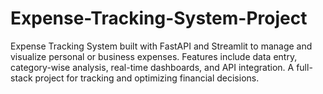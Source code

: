 # Expense-Tracking-System-Project
Expense Tracking System built with FastAPI and Streamlit to manage and visualize personal or business expenses. Features include data entry, category-wise analysis, real-time dashboards, and API integration. A full-stack project for tracking and optimizing financial decisions.
